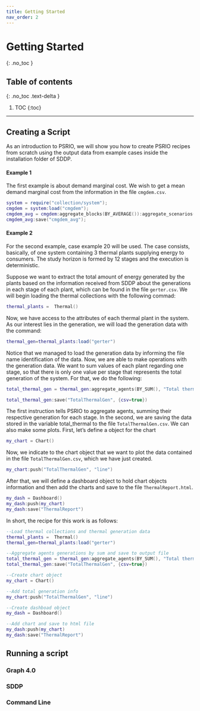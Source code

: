 ```yaml
---
title: Getting Started
nav_order: 2
---
```


# Getting Started
{: .no_toc }

## Table of contents
{: .no_toc .text-delta }

1. TOC
{:toc}

---

## Creating a Script

As an introduction to PSRIO, we will show you how to create PSRIO recipes from scratch using the output data from example cases inside the installation folder of SDDP.

#### Example 1

The first example is about demand marginal cost. We wish to get a mean demand marginal cost from the information in the file `cmgdem.csv`.

``` lua
system = require("collection/system");
cmgdem = system:load("cmgdem");
cmgdem_avg = cmgdem:aggregate_blocks(BY_AVERAGE()):aggregate_scenarios(BY_AVERAGE());
cmgdem_avg:save("cmgdem_avg");
```

#### Example 2

For the second example, case example 20 will be used. The case consists, basically, of one system containing 3 thermal plants supplying energy to consumers. The study horizon is formed by 12 stages and the execution is deterministic.

Suppose we want to extract the total amount of energy generated by the plants based on the information received from SDDP about the generations in each stage of each plant, which can be found in the file `gerter.csv`. We will begin loading the thermal collections with the following commad:

``` lua 
thermal_plants =  Thermal()
```

Now, we have access to the attributes of each thermal plant in the system. As our interest lies in the generation, we will load the generation data with the command:

``` lua 
thermal_gen=thermal_plants:load("gerter")
```

Notice that we managed to load the generation data by informing the file name identification of the data. Now, we are able to make operations with the generation data. We want to sum values of each plant regarding one stage, so that there is only one value per stage that represents the total generation of the system. For that, we do the following:

``` lua 
total_thermal_gen = thermal_gen:aggregate_agents(BY_SUM(), "Total thermal")

total_thermal_gen:save("TotalThermalGen", {csv=true})
```

The first instruction tells PSRIO to aggregate agents, summing their respective generation for each stage. In the second, we are saving the data stored in the variable total_thermal to the file `TotalThermalGen.csv`.
 We can also make some plots. First, let’s define a object for the chart

``` lua 
my_chart = Chart()
```

Now, we indicate to the chart object that we want to plot the data contained in the file `TotalThermalGen.csv`, which we have just created.

``` lua 
my_chart:push("TotalThermalGen", "line")
```

After that, we will define a dashboard object to hold chart objects information and then add the charts and save to the file `ThermalReport.html`.

``` lua 
my_dash = Dashboard()
my_dash:push(my_chart)
my_dash:save("ThermalReport")
```

In short, the recipe for this work is as follows:

``` lua 
--Load thermal collections and thermal generation data
thermal_plants =  Thermal()
thermal_gen=thermal_plants:load("gerter")

--Aggregate agents generations by sum and save to output file
total_thermal_gen = thermal_gen:aggregate_agents(BY_SUM(), "Total thermal")
total_thermal_gen:save("TotalThermalGen", {csv=true})

--Create chart object
my_chart = Chart()

--Add total generation info
my_chart:push("TotalThermalGen", "line")

--Create dashboad object
my_dash = Dashboard()

--Add chart and save to html file
my_dash:push(my_chart)
my_dash:save("ThermalReport")
```

## Running a script

### Graph 4.0

### SDDP

### Command Line


